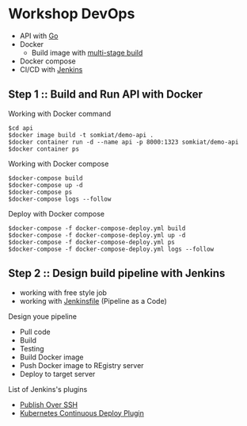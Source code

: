 # Workshop DevOps
* API with [Go](https://golang.org/)
* Docker
  * Build image with [multi-stage build](https://docs.docker.com/develop/develop-images/multistage-build/)
* Docker compose
* CI/CD with [Jenkins](https://www.jenkins.io/)

## Step 1 :: Build and Run API with Docker

Working with Docker command
```
$cd api
$docker image build -t somkiat/demo-api .
$docker container run -d --name api -p 8000:1323 somkiat/demo-api
$docker container ps
```

Working with Docker compose
```
$docker-compose build
$docker-compose up -d
$docker-compose ps
$docker-compose logs --follow
```

Deploy with Docker compose
```
$docker-compose -f docker-compose-deploy.yml build
$docker-compose -f docker-compose-deploy.yml up -d
$docker-compose -f docker-compose-deploy.yml ps
$docker-compose -f docker-compose-deploy.yml logs --follow
```

## Step 2 :: Design build pipeline with Jenkins
* working with free style job
* working with [Jenkinsfile](https://www.jenkins.io/doc/book/pipeline/jenkinsfile/) (Pipeline as a Code)

Design youe pipeline
* Pull code
* Build
* Testing
* Build Docker image
* Push Docker image to REgistry server
* Deploy to target server

List of Jenkins's plugins
* [Publish Over SSH](https://plugins.jenkins.io/publish-over-ssh/)
* [Kubernetes Continuous Deploy Plugin](https://www.jenkins.io/doc/pipeline/steps/kubernetes-cd/)
